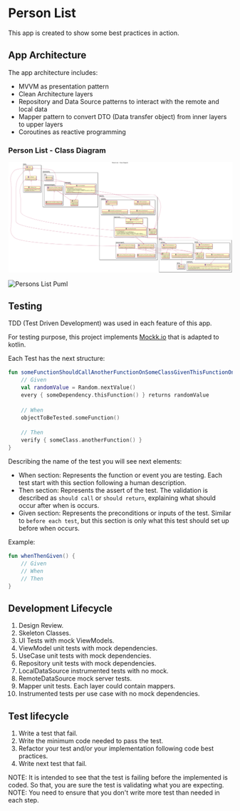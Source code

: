 # Person List

This app is created to show some best practices in action.

## App Architecture

The app architecture includes:
- MVVM as presentation pattern
- Clean Architecture layers
- Repository and Data Source patterns to interact with the remote and local data
- Mapper pattern to convert DTO (Data transfer object) from inner layers to upper layers
- Coroutines as reactive programming

### Person List - Class Diagram

![PersonList class diagram](./uml/persons_list.png)

![Persons List Puml](./uml/persons_list.puml)

## Testing

TDD (Test Driven Development) was used in each feature of this app.

For testing purpose, this project implements [Mockk.io](https://mockk.io/) that is adapted to kotlin.

Each Test has the next structure:
```kotlin
fun someFunctionShouldCallAnotherFunctionOnSomeClassGivenThisFunctionOnSomeDependencyObjectReturnsRandomValue() {
    // Given
    val randomValue = Random.nextValue()
    every { someDependency.thisFunction() } returns randomValue

    // When
    objectToBeTested.someFunction()

    // Then
    verify { someClass.anotherFunction() }
}
```

Describing the name of the test you will see next elements:
- When section: Represents the function or event you are testing. Each test start with this section following a human description.
- Then section: Represents the assert of the test. The validation is described as `should call` or `should return`, explaining what should occur after when is occurs.
- Given section: Represents the preconditions or inputs of the test. Similar to `before each test`, but this section is only what this test should set up before when occurs.

Example:
```kotlin
fun whenThenGiven() {
    // Given
    // When
    // Then
}
```

## Development Lifecycle

1. Design Review.
2. Skeleton Classes.
3. UI Tests with mock ViewModels.
4. ViewModel unit tests with mock dependencies.
5. UseCase unit tests with mock dependencies.
6. Repository unit tests with mock dependencies.
7. LocalDataSource instrumented tests with no mock.
8. RemoteDataSource mock server tests.
9. Mapper unit tests. Each layer could contain mappers.
10. Instrumented tests per use case with no mock dependencies.

## Test lifecycle

1. Write a test that fail.
2. Write the minimum code needed to pass the test.
3. Refactor your test and/or your implementation following code best practices.
4. Write next test that fail.
 
NOTE: It is intended to see that the test is failing before the implemented is coded. So that, you
are sure the test is validating what you are expecting.
NOTE: You need to ensure that you don't write more test than needed in each step.